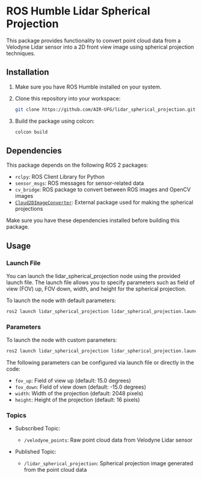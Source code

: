 # ROS Humble Lidar Spherical Projection

This package provides functionality to convert point cloud data from a Velodyne Lidar sensor into a 2D front view image using spherical projection techniques.

## Installation

1. Make sure you have ROS Humble installed on your system.

2. Clone this repository into your workspace:

    ```bash
    git clone https://github.com/AIR-UFG/lidar_spherical_projection.git
    ```

3. Build the package using colcon:

    ```bash
    colcon build
    ```

## Dependencies

This package depends on the following ROS 2 packages:

- `rclpy`: ROS Client Library for Python
- `sensor_msgs`: ROS messages for sensor-related data
- `cv_bridge`: ROS package to convert between ROS images and OpenCV images
- [`Cloud2DImageConverter`](https://github.com/AIR-UFG/Cloud2DImageConverter): External package used for making the spherical projections

Make sure you have these dependencies installed before building this package.

## Usage

### Launch File

You can launch the lidar_spherical_projection node using the provided launch file. The launch file allows you to specify parameters such as field of view (FOV) up, FOV down, width, and height for the spherical projection.

To launch the node with default parameters:

```bash
ros2 launch lidar_spherical_projection lidar_spherical_projection.launch.py
```

### Parameters

To launch the node with custom parameters:

```bash
ros2 launch lidar_spherical_projection lidar_spherical_projection.launch.py fov_up:=15.0 fov_down:=-15.0 width:=2048 height:=16
```

The following parameters can be configured via launch file or directly in the code:

- `fov_up`: Field of view up (default: 15.0 degrees)
- `fov_down`: Field of view down (default: -15.0 degrees)
- `width`: Width of the projection (default: 2048 pixels)
- `height`: Height of the projection (default: 16 pixels)

### Topics

- Subscribed Topic:
  - `/velodyne_points`: Raw point cloud data from Velodyne Lidar sensor

- Published Topic:
  - `/lidar_spherical_projection`: Spherical projection image generated from the point cloud data